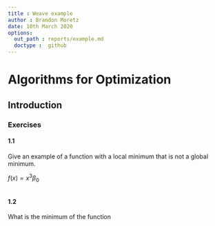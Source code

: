 ```yaml
---
title : Weave example
author : Brandon Moretz
date: 10th March 2020
options:
  out_path : reports/example.md
  doctype :  github
---
```


# Algorithms for Optimization

## Introduction

### Exercises

#### 1.1

Give an example of a function with a local minimum that is not a global minimum.

$f(x) = x^3\beta_0$

```julia
```

#### 1.2

What is the minimum of the function

```julia

```
